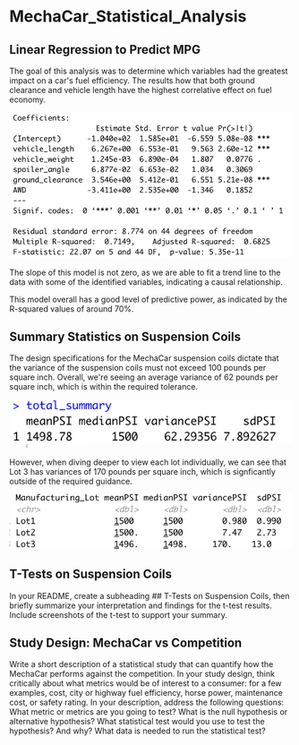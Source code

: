 # MechaCar_Statistical_Analysis

## Linear Regression to Predict MPG

The goal of this analysis was to determine which variables had the greatest impact on a car's fuel efficiency. The results how that both ground clearance and vehicle length have the highest correlative effect on fuel economy.

![LM Summary](/Deliv_1_Summary.png)

The slope of this model is not zero, as we are able to fit a trend line to the data with some of the identified variables, indicating a causal relationship.

This model overall has a good level of predictive power, as indicated by the R-squared values of around 70%.


## Summary Statistics on Suspension Coils

The design specifications for the MechaCar suspension coils dictate that the variance of the suspension coils must not exceed 100 pounds per square inch. Overall, we're seeing an average variance of 62 pounds per square inch, which is within the required tolerance.

![Total Summary](/PSI_Summary.png)

However, when diving deeper to view each lot individually, we can see that Lot 3 has variances of 170 pounds per square inch, which is signficantly outside of the required guidance.

![Lot Summary](/Lot_Summary.png)

## T-Tests on Suspension Coils

In your README, create a subheading ## T-Tests on Suspension Coils, then briefly summarize your interpretation and findings for the t-test results. Include screenshots of the t-test to support your summary.

## Study Design: MechaCar vs Competition

Write a short description of a statistical study that can quantify how the MechaCar performs against the competition. In your study design, think critically about what metrics would be of interest to a consumer: for a few examples, cost, city or highway fuel efficiency, horse power, maintenance cost, or safety rating.
In your description, address the following questions:
What metric or metrics are you going to test?
What is the null hypothesis or alternative hypothesis?
What statistical test would you use to test the hypothesis? And why?
What data is needed to run the statistical test?
